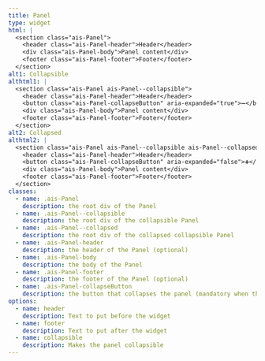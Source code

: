 ```yaml
---
title: Panel
type: widget
html: |
  <section class="ais-Panel">
    <header class="ais-Panel-header">Header</header>
    <div class="ais-Panel-body">Panel content</div>
    <footer class="ais-Panel-footer">Footer</footer>
  </section>
alt1: Collapsible
althtml1: |
  <section class="ais-Panel ais-Panel--collapsible">
    <header class="ais-Panel-header">Header</header>
    <button class="ais-Panel-collapseButton" aria-expanded="true">➖</button>
    <div class="ais-Panel-body">Panel content</div>
    <footer class="ais-Panel-footer">Footer</footer>
  </section>
alt2: Collapsed
althtml2: |
  <section class="ais-Panel ais-Panel--collapsible ais-Panel--collapsed">
    <header class="ais-Panel-header">Header</header>
    <button class="ais-Panel-collapseButton" aria-expanded="false">➕</button>
    <div class="ais-Panel-body">Panel content</div>
    <footer class="ais-Panel-footer">Footer</footer>
  </section>
classes:
  - name: .ais-Panel
    description: the root div of the Panel
  - name: .ais-Panel--collapsible
    description: the root div of the collapsible Panel
  - name: .ais-Panel--collapsed
    description: the root div of the collapsed collapsible Panel
  - name: .ais-Panel-header
    description: the header of the Panel (optional)
  - name: .ais-Panel-body
    description: the body of the Panel
  - name: .ais-Panel-footer
    description: the footer of the Panel (optional)
  - name: .ais-Panel-collapseButton
    description: the button that collapses the panel (mandatory when the panel is collapsible)
options:
  - name: header
    description: Text to put before the widget
  - name: footer
    description: Text to put after the widget
  - name: collapsible
    description: Makes the panel collapsible
---
```

